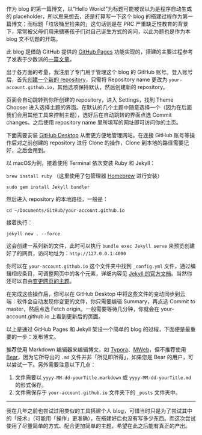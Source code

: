 作为 blog 的第一篇博文，以”Hello World!”为标题可能被误以为是程序自动生成的 placeholder，所以思来想去，还是打算写一下这个 blog 的搭建过程作为第一篇博文；而标题「垃圾桶里捡来的」这句话则是在 PRC 严重缺乏性教育的背景下，常常被父母们用来搪塞孩子们对自己诞生方式的询问，以此为题也是作为本 blog 文不切题的开端。

此 blog 是借助 GitHub 提供的 [GitHub Pages](https://pages.github.com/) 功能实现的，搭建的主要过程参考了发表于少数派的[一篇文章](https://sspai.com/post/54608)。

出于各方面的考量，我注册了专门用于管理这个 blog 的 GitHub 账号。登入账号后，首先[创建一个新的 repository](https://docs.github.com/en/github/creating-cloning-and-archiving-repositories/creating-a-new-repository)，只需将 Repository name 更改为 `your-account.github.io`，其他选项保持默认，然后创建新的 repository。

页面会自动跳转到你所创建的 repository，进入 Settings，找到 Theme Chooser 进入选择主题的界面。在默认的几个主题中随意选择一个（因为在后面我们会用其他工具来控制主题），选好后在自动跳转的界面点选 Commit changes。之后使用 repository name 里所填写的网址即可访问你的主页。

下面需要安装 [GitHub Desktop](https://desktop.github.com/) 从而更方便地管理网站。在连接 GitHub 账号等操作后对之前创建的 repository 进行 Clone 的操作，Clone 到本地的路径需要记好，之后会用到。

以 macOS为例，接着使用 Terminal 依次安装 Ruby 和 Jekyll：

`brew install ruby` （这里使用了包管理器 [Homebrew](https://brew.sh/) 进行安装）

`sudo gem install Jekyll bundler`

然后进入 repository 的本地路径，一般是：

`cd ~/Documents/GitHub/your-account.github.io`

接着执行：

`jekyll new . --force` 

这会创建一系列新的文件，此时可以执行 `bundle exec Jekyll serve` 来预览创建好了的网页，访问地址为：`http://127.0.0.1:4000`

你可以在 `your-account.github.io` 这个文件夹中找到 `_config.yml` 文件，通过编辑相应条目，可调整网页中的各个元素，详细内容见 [Jekyll 的官方文档](https://jekyllrb.com/docs/configuration/)。当然你还可以自由[变更网页的主题](https://jekyllrb.com/docs/themes/)。

在完成这些操作后，你可以在 GitHub Desktop 中将这些文件的变动同步到云端：软件会自动发现你变更的文件，你只需要编辑 Summary，再点选 Commit to master，然后点选 Fetch origin。一般需要等待几分钟，你就会在 your-account.github.io 上看到更新后的页面。

以上是通过 GitHub Pages 和 Jekyll 架设一个简单的 blog 的过程，下面便是最重要的一步：发布博文。

推荐使用 Markdown 编辑器来编辑博文，如 [Typora](https://typora.io/)、[MWeb](https://www.mweb.im/)，但不推荐使用 [Bear](https://bear.app)，因为它所导出的 `.md` 文件并非「所见即所得」，如果您是 Bear 的用户，可以尝试一下。另外需要注意以下几点：

1. 文件需要以 `yyyy-MM-dd-yourTitle.markdown` 或 `yyyy-MM-dd-yourTitle.md` 的形式保存。
2. 文件需保存于 `your-account.github.io` 文件夹下的 `_posts` 文件夹中。

- - - -



我在几年之前也尝试过用类似的工具搭建个人 blog，可惜当时只是为了尝试其中的「技术」（可能用「操作」更准确），在搭建好后也没有写多少东西。而这次尝试使用了尽量简单的方式、配合更加简单的主题，希望在此之后能有真正的产出。

